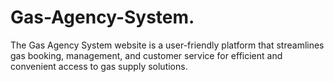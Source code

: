 # Gas-Agency-System.
 The Gas Agency System website is a user-friendly platform that streamlines gas booking, management, and customer service for efficient and convenient access to gas supply solutions.
